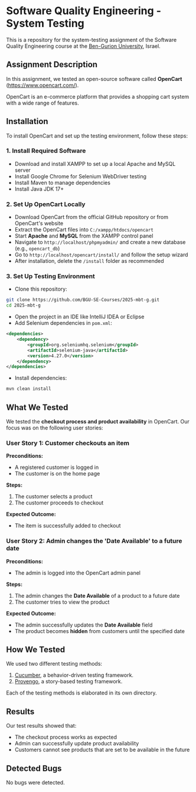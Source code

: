 # Software Quality Engineering - System Testing

This is a repository for the system-testing assignment of the Software Quality Engineering course at the [Ben-Gurion University](https://in.bgu.ac.il/), Israel.

## Assignment Description

In this assignment, we tested an open-source software called **OpenCart** (https://www.opencart.com/).

OpenCart is an e-commerce platform that provides a shopping cart system with a wide range of features.

## Installation

To install OpenCart and set up the testing environment, follow these steps:

### 1️. Install Required Software

* Download and install XAMPP to set up a local Apache and MySQL server
* Install Google Chrome for Selenium WebDriver testing
* Install Maven to manage dependencies
* Install Java JDK 17+

### 2️. Set Up OpenCart Locally

* Download OpenCart from the official GitHub repository or from OpenCart's website
* Extract the OpenCart files into `C:/xampp/htdocs/opencart`
* Start **Apache** and **MySQL** from the XAMPP control panel
* Navigate to `http://localhost/phpmyadmin/` and create a new database (e.g., `opencart_db`)
* Go to `http://localhost/opencart/install/` and follow the setup wizard
* After installation, delete the `/install` folder as recommended

### 3. Set Up Testing Environment

* Clone this repository:

```bash
git clone https://github.com/BGU-SE-Courses/2025-mbt-g.git
cd 2025-mbt-g
```

* Open the project in an IDE like IntelliJ IDEA or Eclipse
* Add Selenium dependencies in `pom.xml`:

```xml
<dependencies>
    <dependency>
        <groupId>org.seleniumhq.selenium</groupId>
        <artifactId>selenium-java</artifactId>
        <version>4.27.0</version>
    </dependency>
</dependencies>
```

* Install dependencies:

```bash
mvn clean install
```

## What We Tested

We tested the **checkout process and product availability** in OpenCart. Our focus was on the following user stories:

### User Story 1: Customer checkouts an item

**Preconditions:**
* A registered customer is logged in
* The customer is on the home page

**Steps:**
1. The customer selects a product
2. The customer proceeds to checkout

**Expected Outcome:**
* The item is successfully added to checkout

### User Story 2: Admin changes the 'Date Available' to a future date

**Preconditions:**
* The admin is logged into the OpenCart admin panel

**Steps:**
1. The admin changes the **Date Available** of a product to a future date
2. The customer tries to view the product

**Expected Outcome:**
* The admin successfully updates the **Date Available** field
* The product becomes **hidden** from customers until the specified date

## How We Tested

We used two different testing methods:
1. [Cucumber](https://cucumber.io/), a behavior-driven testing framework.
2. [Provengo](https://provengo.tech/), a story-based testing framework.

Each of the testing methods is elaborated in its own directory. 

## Results

Our test results showed that:
* The checkout process works as expected
* Admin can successfully update product availability
* Customers cannot see products that are set to be available in the future

## Detected Bugs

No bugs were detected.
